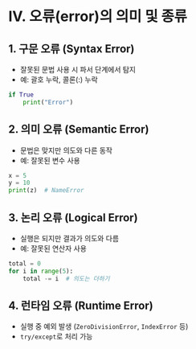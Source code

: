 # IV. 오류(error)의 의미 및 종류

## 1. 구문 오류 (Syntax Error)

- 잘못된 문법 사용 시 파서 단계에서 탐지
- 예: 괄호 누락, 콜론(:) 누락

```python
if True
    print("Error")
```

## 2. 의미 오류 (Semantic Error)

- 문법은 맞지만 의도와 다른 동작
- 예: 잘못된 변수 사용

```python
x = 5
y = 10
print(z)  # NameError
```

## 3. 논리 오류 (Logical Error)

- 실행은 되지만 결과가 의도와 다름
- 예: 잘못된 연산자 사용

```python
total = 0
for i in range(5):
    total -= i  # 의도는 더하기
```

## 4. 런타임 오류 (Runtime Error)

- 실행 중 예외 발생 (`ZeroDivisionError`, `IndexError` 등)
- `try/except`로 처리 가능